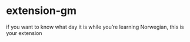 # extension-gm
if you want to know what day it is while you’re learning Norwegian, this is your extension
